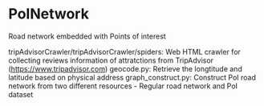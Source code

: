 # PoINetwork
Road network embedded with Points of interest

tripAdvisorCrawler/tripAdvisorCrawler/spiders: Web HTML crawler for collecting reviews information of attratctions from TripAdvisor (https://www.tripadvisor.com)
geocode.py: Retrieve the longtitude and latitude based on physical address
graph_construct.py: Construct PoI road network from two different resources - Regular road network and PoI dataset


